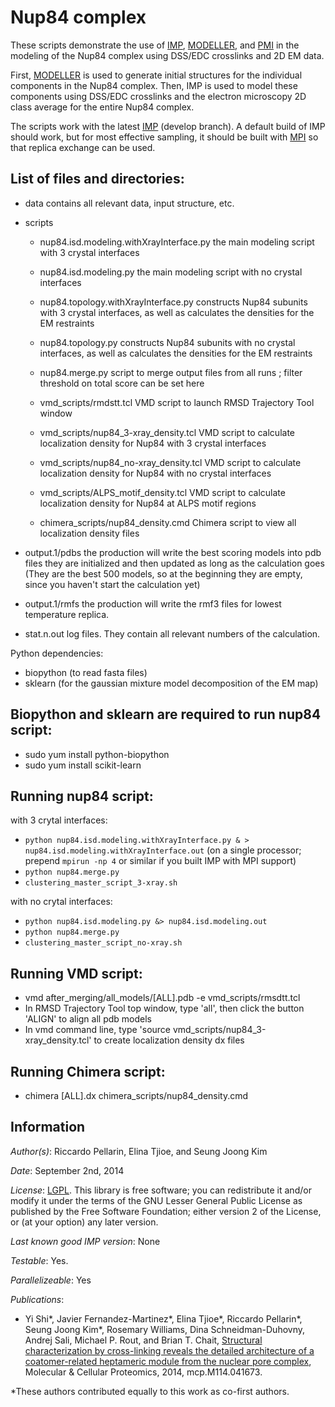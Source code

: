 # Nup84 complex

These scripts demonstrate the use of [IMP](http://salilab.org/imp), [MODELLER](http://salilab.org/modeller), and [PMI](https://github.com/salilab/pmi) in the modeling of the Nup84 complex using DSS/EDC crosslinks and 2D EM data.

First, [MODELLER](http://salilab.org/modeller) is used to generate
initial structures for the individual components in the Nup84 complex. Then, IMP
is used to model these components using DSS/EDC crosslinks and the electron microscopy 2D class average for the entire Nup84 complex.

The scripts work with the latest [IMP](http://salilab.org/imp) (develop branch).
A default build of IMP should work, but for most effective sampling, it should
be built with [MPI](http://integrativemodeling.org/nightly/doc/html/namespaceIMP_1_1mpi.html) so that replica exchange can be used.

## List of files and directories:

- data		                         contains all relevant data, input structure, etc.

- scripts
  - nup84.isd.modeling.withXrayInterface.py  the main modeling script with 3 crystal interfaces

  - nup84.isd.modeling.py                    the main modeling script with no crystal interfaces

  - nup84.topology.withXrayInterface.py      constructs Nup84 subunits with 3 crystal interfaces, as well as calculates the densities for the EM restraints

  - nup84.topology.py                        constructs Nup84 subunits with no crystal interfaces, as well as calculates the densities for the EM restraints

  - nup84.merge.py                           script to merge output files from all runs ; filter threshold on total score can be set here
 
  - vmd_scripts/rmdstt.tcl                   VMD script to launch RMSD Trajectory Tool window 

  - vmd_scripts/nup84_3-xray_density.tcl     VMD script to calculate localization density for Nup84 with 3 crystal interfaces

  - vmd_scripts/nup84_no-xray_density.tcl    VMD script to calculate localization density for Nup84 with no crystal interfaces

  - vmd_scripts/ALPS_motif_density.tcl       VMD script to calculate localization density for Nup84 at ALPS motif regions 

  - chimera_scripts/nup84_density.cmd        Chimera script to view all localization density files 


- output.1/pdbs    the production will write the best scoring models into pdb files they are initialized and then updated as long as the calculation goes
                 (They are the best 500 models, so at the beginning they are empty, since you haven't start the calculation yet)

- output.1/rmfs    the production will write the rmf3 files for lowest temperature replica.
			
- stat.n.out	 log files. They contain all relevant numbers of the calculation.

Python dependencies:
- biopython 		(to read fasta files)
- sklearn   		(for the gaussian mixture model decomposition of the EM map)

## Biopython and sklearn are required to run nup84 script:
- sudo yum install python-biopython
- sudo yum install scikit-learn

## Running nup84 script:
with 3 crytal interfaces:
- `python nup84.isd.modeling.withXrayInterface.py & > nup84.isd.modeling.withXrayInterface.out` (on a single processor; prepend `mpirun -np 4` or similar if you built IMP with MPI support)
- `python nup84.merge.py`
- `clustering_master_script_3-xray.sh`

with no crytal interfaces:
- `python nup84.isd.modeling.py &> nup84.isd.modeling.out`
- `python nup84.merge.py`
- `clustering_master_script_no-xray.sh`

## Running VMD script:
- vmd after_merging/all_models/[ALL].pdb -e vmd_scripts/rmsdtt.tcl 
- In RMSD Trajectory Tool top window, type 'all', then click the button 'ALIGN' to align all pdb models
- In vmd command line, type 'source vmd_scripts/nup84_3-xray_density.tcl' to create localization density dx files

## Running Chimera script:
- chimera [ALL].dx chimera_scripts/nup84_density.cmd 

## Information

_Author(s)_: Riccardo Pellarin, Elina Tjioe, and Seung Joong Kim

_Date_: September 2nd, 2014

_License_: [LGPL](http://www.gnu.org/licenses/old-licenses/lgpl-2.1.html).
This library is free software; you can redistribute it and/or
modify it under the terms of the GNU Lesser General Public
License as published by the Free Software Foundation; either
version 2 of the License, or (at your option) any later version.

_Last known good IMP version_: None

_Testable_: Yes.

_Parallelizeable_: Yes

_Publications_:
 - Yi Shi\*, Javier Fernandez-Martinez\*, Elina Tjioe\*, Riccardo Pellarin\*, Seung Joong Kim\*, Rosemary Williams, Dina Schneidman-Duhovny, Andrej Sali, Michael P. Rout, and Brian T. Chait, [Structural characterization by cross-linking reveals the detailed architecture of a coatomer-related heptameric module from the nuclear pore complex](http://mcponline.org/content/early/2014/08/26/mcp.M114.041673), Molecular & Cellular Proteomics, 2014, mcp.M114.041673.

 \*These authors contributed equally to this work as co-first authors.
